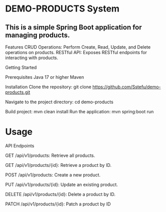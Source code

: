 # DEMO-PRODUCTS System
## This is a simple Spring Boot application for managing products.

Features
CRUD Operations: Perform Create, Read, Update, and Delete operations on products.
RESTful API: Exposes RESTful endpoints for interacting with products.

Getting Started

Prerequisites
Java 17 or higher
Maven

Installation
Clone the repository:
git clone https://github.com/Sstefu/demo-products.git

Navigate to the project directory: cd demo-products

Build project: mvn clean install
Run the application: mvn spring:boot run

# Usage
API Endpoints

GET /api/v1/products: Retrieve all products.

GET /api/v1/products/{id}: Retrieve a product by ID.

POST /api/v1/products: Create a new product.

PUT /api/v1/products/{id}: Update an existing product.

DELETE /api/v1/products/{id}: Delete a product by ID.

PATCH /api/v1/products/{id}: Patch a product by ID 
